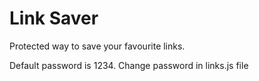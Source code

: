 # Link Saver
Protected way to save your favourite links.

Default password is 1234.
Change password in links.js file